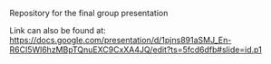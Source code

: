 Repository for the final group presentation

Link can also be found at: https://docs.google.com/presentation/d/1pjns891aSMJ_En-R6CI5Wl6hzMBpTQnuEXC9CxXA4JQ/edit?ts=5fcd6dfb#slide=id.p1